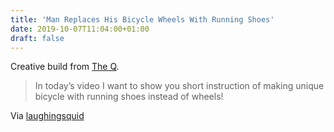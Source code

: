 ```yaml
---
title: 'Man Replaces His Bicycle Wheels With Running Shoes'
date: 2019-10-07T11:04:00+01:00
draft: false
---
```


Creative build from [The Q](https://www.youtube.com/watch?v=WFbVx6cd0Ak).

> In today’s video I want to show you short instruction of making unique bicycle with running shoes instead of wheels!

Via [laughingsquid](https://laughingsquid.com/bicycle-wheels-replaced-with-running-shoes/)